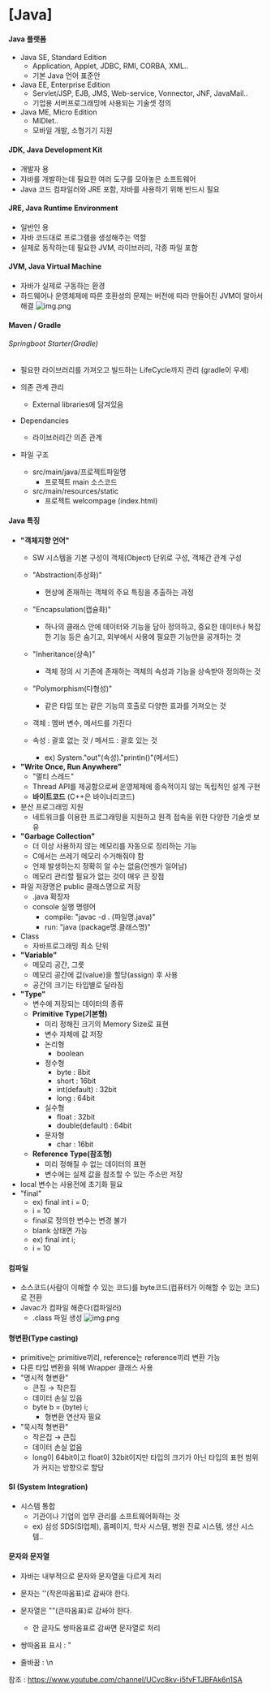 # [Java]



#### Java 플랫폼

- Java SE, Standard Edition
  - Application, Applet, JDBC, RMI, CORBA, XML..
  - 기본 Java 언어 표준안
- Java EE, Enterprise Edition
  - Servlet/JSP, EJB, JMS, Web-service, Vonnector, JNF, JavaMail..
  - 기업용 서버프로그래밍에 사용되는 기술셋 정의
- Java ME, Micro Edition
  - MIDlet..
  - 모바일 개발, 소형기기 지원
  



#### JDK, Java Development Kit

- 개발자 용
- 자바를 개발하는데 필요한 여러 도구를 모아놓은 소프트웨어
- Java 코드 컴파일러와 JRE 포함, 자바를 사용하기 위해 반드시 필요




#### JRE, Java Runtime Environment

- 일반인 용
- 자바 코드대로 프로그램을 생성해주는 역할 
- 실제로 동작하는데 필요한 JVM, 라이브러리, 각종 파일 포함




#### JVM, Java Virtual Machine

- 자바가 실제로 구동하는 환경
- 하드웨어나 운영체제에 따른 호환성의 문제는 버전에 따라 만들어진 JVM이 알아서 해결
![img.png](./img/img.png)



#### Maven / Gradle

###### Springboot Starter(Gradle)

- 필요한 라이브러리를 가져오고 빌드하는 LifeCycle까지 관리 (gradle이 우세)
- 의존 관계 관리
  - External libraries에 담겨있음

- Dependancies
  - 라이브러리간 의존 관계 

- 파일 구조
  - src/main/java/프로젝트파일명
    - 프로젝트 main 소스코드
  - src/main/resources/static
    - 프로젝트 welcompage (index.html)





#### Java 특징



- **"객체지향 언어"**
  - SW 시스템을 기본 구성이 객체(Object) 단위로 구성, 객체간 관계 구성
  - "Abstraction(추상화)"
    - 현상에 존재하는 객체의 주요 특징을 추출하는 과정
  - "Encapsulation(캡슐화)"
    - 하나의 클래스 안에 데이터와 기능을 담아 정의하고, 중요한 데이터나 복잡한 기능 등은 숨기고, 외부에서 사용에 필요한 기능만을 공개하는 것
  - "Inheritance(상속)"
    - 객체 정의 시 기존에 존재하는 객체의 속성과 기능을 상속받아 정의하는 것
  - "Polymorphism(다형성)"
    - 같은 타입 또는 같은 기능의 호출로 다양한 효과를 가져오는 것

  - 객체 : 멤버 변수, 메서드를 가진다
  - 속성 : 괄호 없는 것 / 메서드 : 괄호 있는 것
    - ex) System."out"(속성)."println()"(메서드)  
- **"Write Once, Run Anywhere"**
  - "멀티 스레드"
  - Thread API를 제공함으로써 운영체제에 종속적이지 않는 독립적인 설계 구현 
  - **바이트코드** (C++은 바이너리코드)
- 분산 프로그래밍 지원
  - 네트워크를 이용한 프로그래밍을 지원하고 원격 접속을 위한 다양한 기술셋 보유  
- **"Garbage Collection"**
  - 더 이상 사용하지 않는 메모리를 자동으로 정리하는 기능
  - C에서는 쓰레기 메모리 수거해줘야 함
  - 언제 발생하는지 정확히 알 수는 없음(언젠가 일어남)
  - 메모리 관리할 필요가 없는 것이 매우 큰 장점
- 파일 저장명은 public 클래스명으로 저장
  - .java 확장자
  - console 실행 명령어
    - compile: "javac -d . (파일명.java)"
    - run: "java (package명.클래스명)"
- Class
  - 자바프로그래밍 최소 단위
- **"Variable"**
  - 메모리 공간, 그릇
  - 메모리 공간에 값(value)을 할당(assign) 후 사용
  - 공간의 크기는 타입별로 달라짐
- **"Type"**
  - 변수에 저장되는 데이터의 종류
  - **Primitive Type(기본형)**
    - 미리 정해진 크기의 Memory Size로 표현
    - 변수 자체에 값 저장
    - 논리형
      - boolean
    - 정수형
      - byte : 8bit
      - short : 16bit
      - int(default) : 32bit
      - long : 64bit
    - 실수형
      - float : 32bit
      - double(default) : 64bit
    - 문자형
      - char : 16bit
  - **Reference Type(참조형)**
    - 미리 정해질 수 없는 데이터의 표현
    - 변수에는 실제 값을 참조할 수 있는 주소만 저장
- local 변수는 사용전에 초기화 필요
- "final"
  - ex) final int i = 0;
  -    i = 10
  - final로 정의한 변수는 변경 불가
  - blank 상태면 가능
  - ex) final int i;
  -    i = 10




#### 컴파일

- 소스코드(사람이 이해할 수 있는 코드)를 byte코드(컴퓨터가 이해할 수 있는 코드)로 전환
- Javac가 컴파일 해준다(컴파일러)
  - .class 파일 생성
  ![img.png](./img/img_1.png)



#### 형변환(Type casting)

- primitive는 primitive끼리, reference는 reference끼리 변환 가능
- 다른 타입 변환을 위해 Wrapper 클래스 사용
- "명시적 형변환"
  - 큰집 → 작은집 
  - 데이터 손실 있음
  - byte b = (byte) i; 
    - 형변환 연산자 필요
- "묵시적 형변환"
  - 작은집 → 큰집
  - 데이터 손실 없음
  - long이 64bit이고 float이 32bit이지만 타입의 크기가 아닌 타입의 표현 범위가 커지는 방향으로 할당



#### SI (System Integration)

- 시스템 통합
  - 기관이나 기업의 업무 관리를 소프트웨어화하는 것
  - ex) 삼성 SDS(SI업체), 홈페이지, 학사 시스템, 병원 진료 시스템, 생산 시스템..



#### 문자와 문자열

- 자바는 내부적으로 문자와 문자열을 다르게 처리
- 문자는 ''(작은따옴표)로 감싸야 한다.
- 문자열은 ""(큰따옴표)로 감싸야 한다.
  - 한 글자도 쌍따옴표로 감싸면 문자열로 처리

- 쌍따옴표 표시 : \"
- 줄바꿈 : \n









참조 : https://www.youtube.com/channel/UCvc8kv-i5fvFTJBFAk6n1SA